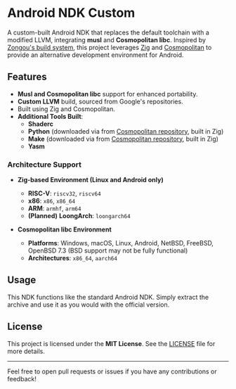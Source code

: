 # Android NDK Custom

A custom-built Android NDK that replaces the default toolchain with a modified LLVM, integrating **musl** and **Cosmopolitan libc**. Inspired by [Zongou's build system](https://github.com/zongou/build/tree/main/.github/workflows), this project leverages [Zig](https://ziglang.org) and [Cosmopolitan](https://justine.lol/cosmopolitan) to provide an alternative development environment for Android.

## Features

- **Musl and Cosmopolitan libc** support for enhanced portability.  
- **Custom LLVM** build, sourced from Google's repositories.  
- Built using Zig and Cosmopolitan.
- **Additional Tools Built**:  
  - **Shaderc**  
  - **Python** (downloaded via from [Cosmopolitan repository](https://cosmo.zip/pub/cosmos/bin), built in Zig)  
  - **Make** (downloaded via from [Cosmopolitan repository](https://cosmo.zip/pub/cosmos/bin), built in Zig)  
  - **Yasm**

### Architecture Support  

- **Zig-based Environment (Linux and Android only)**  
  - **RISC-V**: `riscv32`, `riscv64`  
  - **x86**: `x86`, `x86_64`  
  - **ARM**: `armhf`, `arm64`  
  - **(Planned)** **LoongArch**: `loongarch64`  

- **Cosmopolitan libc Environment**  
  - **Platforms**: Windows, macOS, Linux, Android, NetBSD, FreeBSD, OpenBSD 7.3 (BSD support may not be fully functional)  
  - **Architectures**: `x86_64`, `aarch64`  

## Usage

This NDK functions like the standard Android NDK. Simply extract the archive and use it as you would with the official version.

## License

This project is licensed under the **MIT License**. See the [LICENSE](LICENSE) file for more details.

---

Feel free to open pull requests or issues if you have any contributions or feedback!
